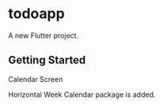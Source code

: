 # todoapp

A new Flutter project.

## Getting Started

Calendar Screen

Horizontal Week Calendar package is added.
